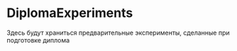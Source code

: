 # DiplomaExperiments
Здесь будут храниться предварительные эксперименты, сделанные при подготовке диплома

